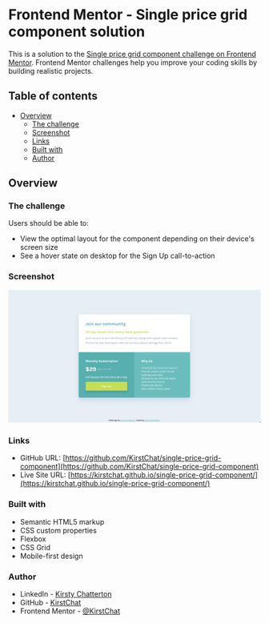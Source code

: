 # Frontend Mentor - Single price grid component solution

This is a solution to the [Single price grid component challenge on Frontend Mentor](https://www.frontendmentor.io/challenges/single-price-grid-component-5ce41129d0ff452fec5abbbc). Frontend Mentor challenges help you improve your coding skills by building realistic projects.

## Table of contents

- [Overview](#overview)
  - [The challenge](#the-challenge)
  - [Screenshot](#screenshot)
  - [Links](#links)
  - [Built with](#built-with)
  - [Author](#author)

## Overview

### The challenge

Users should be able to:

- View the optimal layout for the component depending on their device's screen size
- See a hover state on desktop for the Sign Up call-to-action

### Screenshot

![Desktop Screenshot](./images/desktop-screenshot.png)

### Links

- GitHub URL: [https://github.com/KirstChat/single-price-grid-component](https://github.com/KirstChat/single-price-grid-component)
- Live Site URL: [https://kirstchat.github.io/single-price-grid-component/](https://kirstchat.github.io/single-price-grid-component/)

### Built with

- Semantic HTML5 markup
- CSS custom properties
- Flexbox
- CSS Grid
- Mobile-first design

### Author

- LinkedIn - [Kirsty Chatterton](https://www.linkedin.com/in/kirsty-c-154781a4/)
- GitHub - [KirstChat](https://github.com/KirstChat)
- Frontend Mentor - [@KirstChat](https://www.frontendmentor.io/profile/KirstChat)
